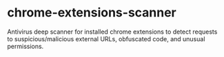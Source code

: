 # chrome-extensions-scanner
Antivirus deep scanner for installed chrome extensions to detect requests to suspicious/malicious external URLs, obfuscated code, and unusual permissions.

